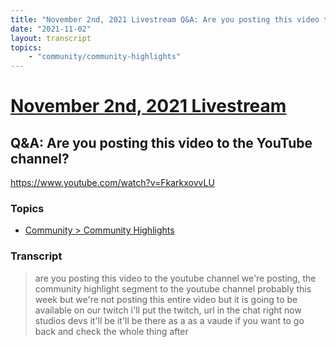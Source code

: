 ```yaml
---
title: "November 2nd, 2021 Livestream Q&A: Are you posting this video to the YouTube channel?"
date: "2021-11-02"
layout: transcript
topics:
    - "community/community-highlights"
---
```

# [November 2nd, 2021 Livestream](../2021-11-02.md)
## Q&A: Are you posting this video to the YouTube channel?
https://www.youtube.com/watch?v=FkarkxovvLU

### Topics
* [Community > Community Highlights](../topics/community/community-highlights.md)

### Transcript

> are you posting this video to the youtube channel we're posting, the community highlight segment to the youtube channel probably this week but we're not posting this entire video but it is going to be available on our twitch i'll put the twitch, url in the chat right now studios devs it'll be it'll be there as a as a vaude if you want to go back and check the whole thing after
